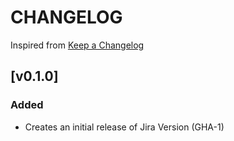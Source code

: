 # CHANGELOG
Inspired from [Keep a Changelog](https://keepachangelog.com/en/1.0.0/)

## [v0.1.0]
### Added
- Creates an initial release of Jira Version (GHA-1)